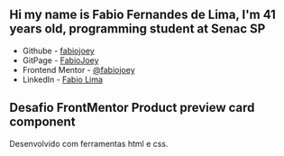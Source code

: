 
## Hi my name is Fabio Fernandes de Lima, I'm 41 years old, programming student at Senac SP  

- Githube - [fabiojoey](https://github.com/fabiojoey)
- GitPage - [FabioJoey](https://fabiojoey.github.io/product-preview-card-component-main)
- Frontend Mentor - [@fabiojoey](https://www.frontendmentor.io/profile/fabiojoey)
- LinkedIn - [Fabio Lima](https://www.linkedin.com/in/fabio-fernandes-lima-a39105224/)

## Desafio FrontMentor Product preview card component

Desenvolvido com ferramentas html e css. 
